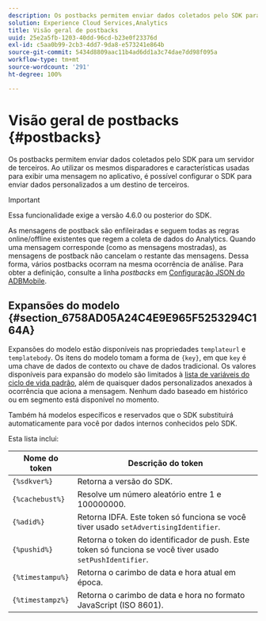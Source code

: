 ```yaml
---
description: Os postbacks permitem enviar dados coletados pelo SDK para um servidor de terceiros. Ao utilizar os mesmos disparadores e características usadas para exibir uma mensagem no aplicativo, é possível configurar o SDK para enviar dados personalizados a um destino de terceiros.
solution: Experience Cloud Services,Analytics
title: Visão geral de postbacks
uuid: 25e2a5fb-1203-40dd-96cd-b23e0f23376d
exl-id: c5aa0b99-2cb3-4dd7-9da8-e573241e864b
source-git-commit: 5434d8809aac11b4ad6dd1a3c74dae7dd98f095a
workflow-type: tm+mt
source-wordcount: '291'
ht-degree: 100%

---
```


# Visão geral de postbacks {#postbacks}

Os postbacks permitem enviar dados coletados pelo SDK para um servidor de terceiros. Ao utilizar os mesmos disparadores e características usadas para exibir uma mensagem no aplicativo, é possível configurar o SDK para enviar dados personalizados a um destino de terceiros.

>[!IMPORTANT]
>
>Essa funcionalidade exige a versão 4.6.0 ou posterior do SDK.

As mensagens de postback são enfileiradas e seguem todas as regras online/offline existentes que regem a coleta de dados do Analytics. Quando uma mensagem corresponde (como as mensagens mostradas), as mensagens de postback não cancelam o restante das mensagens. Dessa forma, vários postbacks ocorram na mesma ocorrência de análise. Para obter a definição, consulte a linha *postbacks* em  [Configuração JSON do ADBMobile](/help/ios/configuration/json-config/json-config.md).

## Expansões do modelo {#section_6758AD05A24C4E9E965F5253294C164A}

Expansões do modelo estão disponíveis nas propriedades `templateurl` e `templatebody`. Os itens do modelo tomam a forma de `{key}`, em que `key` é uma chave de dados de contexto ou chave de dados tradicional. Os valores disponíveis para expansão do modelo são limitados à [lista de variáveis do ciclo de vida padrão](/help/ios/metrics.md), além de quaisquer dados personalizados anexados à ocorrência que aciona a mensagem. Nenhum dado baseado em histórico ou em segmento está disponível no momento.

Também há modelos específicos e reservados que o SDK substituirá automaticamente para você por dados internos conhecidos pelo SDK.

Esta lista inclui:

| Nome do token | Descrição do token |
|--- |--- |
| `{%sdkver%}` | Retorna a versão do SDK. |
| `{%cachebust%}` | Resolve um número aleatório entre 1 e 100000000. |
| `{%adid%}` | Retorna IDFA. Este token só funciona se você tiver usado `setAdvertisingIdentifier`. |
| `{%pushid%}` | Retorna o token do identificador de push. Este token só funciona se você tiver usado `setPushIdentifier`. |
| `{%timestampu%}` | Retorna o carimbo de data e hora atual em época. |
| `{%timestampz%}` | Retorna o carimbo de data e hora no formato JavaScript (ISO 8601). |

